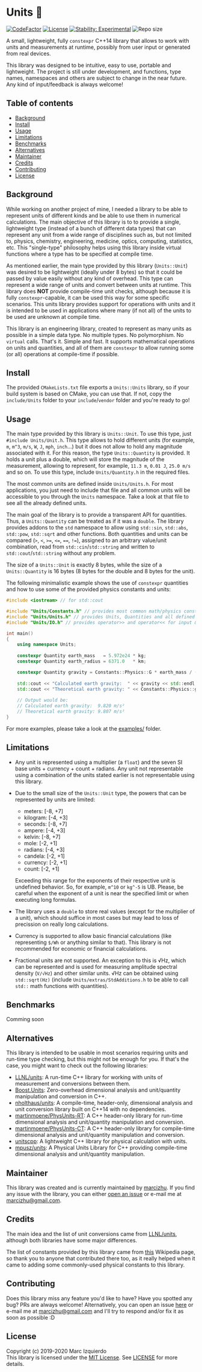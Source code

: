 # Units :straight_ruler:
[![CodeFactor](https://www.codefactor.io/repository/github/marcizhu/units/badge)](https://www.codefactor.io/repository/github/marcizhu/units)
[![License](https://img.shields.io/github/license/marcizhu/units)](https://github.com/marcizhu/Units/blob/master/LICENSE)
[![Stability: Experimental](https://masterminds.github.io/stability/experimental.svg)](https://masterminds.github.io/stability/experimental.html)
![Repo size](https://img.shields.io/github/repo-size/marcizhu/Units)

A small, lightweight, fully `constexpr` C++14 library that allows to work with units and measurements at runtime, possibly
from user input or generated from real devices.

This library was designed to be intuitive, easy to use, portable and lightweight. The project is still under development,
and functions, type names, namespaces and others are subject to change in the near future. Any kind of input/feedback is
always welcome!

## Table of contents
- [Background](#background)
- [Install](#install)
- [Usage](#usage)
- [Limitations](#limitations)
- [Benchmarks](#benchmarks)
- [Alternatives](#alternatives)
- [Maintainer](#maintainer)
- [Credits](#credits)
- [Contributing](#contributing)
- [License](#license)

## Background
While working on another project of mine, I needed a library to be able to represent units of different kinds and be able to
use them in numerical calculations. The main objective of this library is to to provide a single, lightweight type (instead
of a bunch of different data types) that can represent any unit from a wide range of disciplines such as, but not limited to,
physics, chemistry, engineering, medicine, optics, computing, statistics, etc. This "single-type" philosophy helps using this
library inside virtual functions where a type has to be specified at compile time.

As mentioned earlier, the main type provided by this library (`Units::Unit`) was desired to be lightweight (ideally under 8
bytes) so that it could be passed by value easily without any kind of overhead. This type can represent a wide range of units
and convert between units at runtime. This library does **NOT** provide compile-time unit checks, although because it is fully
`constexpr`-capable, it can be used this way for some specific scenarios. This units library provides support for operations
with units and it is intended to be used in applications where many (if not all) of the units to be used are unknown at
compile time.

This library is an engineering library, created to represent as many units as possible in a simple data type. No multiple 
types. No polymorphism. No `virtual` calls. That's it. Simple and fast. It supports mathematical operations on units and
quantities, and all of them are `constexpr` to allow running some (or all) operations at compile-time if possible.

## Install
The provided `CMakeLists.txt` file exports a `Units::Units` library, so if your build system is based on CMake, you can use
that. If not, copy the `include/Units` folder to your `include`/`vendor` folder and you're ready to go!

## Usage
The main type provided by this library is `Units::Unit`. To use this type, just `#include Units/Unit.h`. This type allows
to hold different units (for example, `m`, `m^3`, `m/s`, `W`, `J`, `mph`, `inch`...) but it does not allow to hold any
magnitude associated with it.
For this reason, the type `Units::Quantity` is provided. It holds a unit plus a double, which will store the magnitude of the
measurement, allowing to represent, for example, `11.3 m`, `0.01 J`, `25.0 m/s` and so on. To use this type, include
`Units/Quantity.h` in the required files.

The most common units are defined inside `Units/Units.h`. For most applications, you just need to include that file and all common units will be accessible to you through the `Units` namespace. Take a look at that file to see all the already defined units.

The main goal of the library is to provide a transparent API for quantities. Thus, a `Units::Quantity` can be
treated as if it was a `double`. The library provides addons to the `std` namespace to allow using `std::sin`, `std::abs`,
`std::pow`, `std::sqrt` and other functions. Both quantities and units can be compared (`>`, `<`, `>=`, `<=`, `==`, `!=`),
assigned to an arbitrary value/unit combination, read from `std::cin`/`std::string` and written to `std::cout`/`std::string`
without any problem.

The size of a `Units::Unit` is exactly 8 bytes, while the size of a `Units::Quantity` is 16 bytes (8 bytes for the double and
8 bytes for the unit).

The following minimalistic example shows the use of `constexpr` quantities and how to use some of the provided physics
constants and units:
```cpp
#include <iostream> // for std::cout

#include "Units/Constants.h" // provides most common math/physics constants
#include "Units/Units.h" // provides Units, Quantities and all defined units (like meter, second, inches...)
#include "Units/IO.h" // provides operator>> and operator<< for input & output

int main()
{
    using namespace Units;
  
    constexpr Quantity earth_mass   = 5.972e24 * kg;
    constexpr Quantity earth_radius = 6371.0   * km;

    constexpr Quantity gravity = Constants::Physics::G * earth_mass / (earth_radius^2);
  
    std::cout << "Calculated earth gravity:  " << gravity << std::endl;
    std::cout << "Theoretical earth gravity: " << Constants::Physics::g << std::endl;
    
    // Output would be:
    // Calculated earth gravity:  9.820 m/s²
    // Theoretical earth gravity: 9.807 m/s²
}
```

For more examples, please take a look at the [examples/](https://github.com/marcizhu/Units/tree/master/examples) folder.

## Limitations
- Any unit is represented using a multiplier (a `float`) and the seven SI base units + currency + count + radians. Any unit not representable using a combination of the units stated earlier is not representable using this library.
- Due to the small size of the `Units::Unit` type, the powers that can be represented by units are limited:
    - meters: [-8, +7]
    - kilogram: [-4, +3]
    - seconds: [-8, +7]
    - ampere: [-4, +3]
    - kelvin: [-8, +7]
    - mole: [-2, +1]
    - radians: [-4, +3]
    - candela: [-2, +1]
    - currency: [-2, +1]
    - count: [-2, +1]

    Exceeding this range for the exponents of their respective unit is undefined behavior. So, for example, `m^10` or `kg^-5`
    is UB. Please, be careful when the exponent of a unit is near the specified limit or when executing long formulas.
    
- The library uses a `double` to store real values (except for the multiplier of a unit), which should suffice in most cases but may lead to loss of precission on really long calculations.
- Currency is supported to allow basic financial calculations (like representing `$/Wh` or anything similar to that). This library is not recommended for economic or financial calculations.
- Fractional units are not supported. An exception to this is √Hz, which can be represented and is used for measuring amplitude spectral density (`V/√Hz`) and other similar units. √Hz can be obtained using `std::sqrt(Hz)` (include `Units/extras/StdAdditions.h` to be able to call `std::` math functions with quantities).

## Benchmarks
Comming soon

## Alternatives
This library is intended to be usable in most scenarios requiring units and run-time type checking, but this might not be
enough for you. If that's the case, you might want to check out the following libraries:
- [LLNL/units](https://github.com/LLNL/units): A run-time C++ library for working with units of measurement and conversions between them.
- [Boost.Units](https://www.boost.org/doc/libs/1_69_0/doc/html/boost_units.html): Zero-overhead dimensional analysis and unit/quantity manipulation and conversion in C++.
- [nholthaus/units](https://github.com/nholthaus/units): A compile-time, header-only, dimensional analysis and unit conversion library built on C++14 with no dependencies.
- [martinmoene/PhysUnits-RT](https://github.com/martinmoene/PhysUnits-RT): A C++ header-only library for run-time dimensional analysis and unit/quantity manipulation and conversion.
- [martinmoene/PhysUnits-CT](https://github.com/martinmoene/PhysUnits-CT): A C++ header-only library for compile-time dimensional analysis and unit/quantity manipulation and conversion.
- [unitscpp](https://code.google.com/archive/p/unitscpp/): A lightweight C++ library for physical calculation with units.
- [mpusz/units](https://github.com/mpusz/units): A Physical Units Library for C++ providing compile-time dimensional analysis and unit/quantity manipulation.

## Maintainer
This library was created and is currently maintained by [marcizhu](https://github.com/marcizhu).
If you find any issue with the library, you can either [open an issue](https://github.com/marcizhu/Units/issues) or e-mail me at marcizhu@gmail.com.

## Credits
The main idea and the list of unit conversions came from [LLNL/units](https://github.com/LLNL/units), although both libraries
have some major differences.

The list of constants provided by this library came from [this](https://en.wikipedia.org/wiki/List_of_physical_constants)
Wikipedia page, so thank you to anyone that contributed there too, as it really helped when it came to adding some
commonly-used physical constants to this library.

## Contributing
Does this library miss any feature you'd like to have? Have you spotted any bug? PRs are always welcome! Alternatively, you
can open an issue [here](https://github.com/marcizhu/Units/issues) or e-mail me at marcizhu@gmail.com and I'll try to
respond and/or fix it as soon as possible :D

## License
Copyright (c) 2019-2020 Marc Izquierdo  
This library is licensed under the [MIT License](https://choosealicense.com/licenses/mit/). See
[LICENSE](https://github.com/marcizhu/Units/blob/master/LICENSE) for more details.
